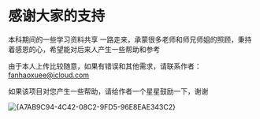 # 感谢大家的支持
本科期间的一些学习资料共享
一路走来，承蒙很多老师和师兄师姐的照顾，秉持着感恩的心，希望能对后来人产生一些帮助和参考

由于本人上传比较随意，如果有错误和其他需求，请联系作者：fanhaoxuee@icloud.com

如果该项目对您产生一些帮助，请给作者一个星星鼓励一下，谢谢

![{A7AB9C94-4C42-08C2-9FD5-96E8EAE343C2}](https://github.com/ApricityXX/lessons/assets/129482555/97a0269a-1d3e-4d4d-9bb5-ed72e57c210e)

